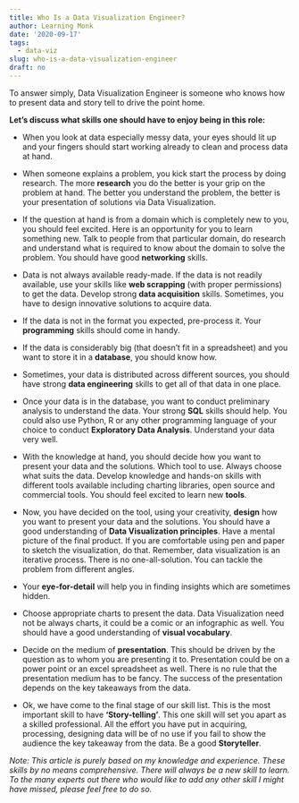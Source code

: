 ```yaml
---
title: Who Is a Data Visualization Engineer?
author: Learning Monk
date: '2020-09-17'
tags:
  - data-viz
slug: who-is-a-data-visualization-engineer
draft: no
---
```


To answer simply, Data Visualization Engineer is someone who knows how to present data and story tell to drive the point home.

**Let’s discuss what skills one should have to enjoy being in this role:**

- When you look at data especially messy data, your eyes should lit up and your fingers should start working already to clean and process data at hand.

- When someone explains a problem, you kick start the process by doing research. The more **research** you do the better is your grip on the problem at hand. The better you understand the problem, the better is your presentation of solutions via Data Visualization.

- If the question at hand is from a domain which is completely new to you, you should feel excited. Here is an opportunity for you to learn something new. Talk to people from that particular domain, do research and understand what is required to know about the domain to solve the problem. You should have good **networking** skills.

- Data is not always available ready-made. If the data is not readily available, use your skills like **web scrapping** (with proper permissions) to get the data. Develop strong **data acquisition** skills. Sometimes, you have to design innovative solutions to acquire data.

- If the data is not in the format you expected, pre-process it. Your **programming** skills should come in handy.

- If the data is considerably big (that doesn’t fit in a spreadsheet) and you want to store it in a **database**, you should know how.

- Sometimes, your data is distributed across different sources, you should have strong **data engineering** skills to get all of that data in one place.

- Once your data is in the database, you want to conduct preliminary analysis to understand the data. Your strong **SQL** skills should help. You could also use Python, R or any other programming language of your choice to conduct **Exploratory Data Analysis**. Understand your data very well.

- With the knowledge at hand, you should decide how you want to present your data and the solutions. Which tool to use. Always choose what suits the data. Develop knowledge and hands-on skills with different tools available including charting libraries, open source and commercial tools. You should feel excited to learn new **tools**.

- Now, you have decided on the tool, using your creativity, **design** how you want to present your data and the solutions. You should have a good understanding of **Data Visualization principles**. Have a mental picture of the final product. If you are comfortable using pen and paper to sketch the visualization, do that. Remember, data visualization is an iterative process. There is no one-all-solution. You can tackle the problem from different angles.

- Your **eye-for-detail** will help you in finding insights which are sometimes hidden.

- Choose appropriate charts to present the data. Data Visualization need not be always charts, it could be a comic or an infographic as well. You should have a good understanding of **visual vocabulary**.

- Decide on the medium of **presentation**. This should be driven by the question as to whom you are presenting it to. Presentation could be on a power point or an excel spreadsheet as well. There is no rule that the presentation medium has to be fancy. The success of the presentation depends on the key takeaways from the data.

- Ok, we have come to the final stage of our skill list. This is the most important skill to have **‘Story-telling’**. This one skill will set you apart as a skilled professional. All the effort you have put in acquiring, processing, designing data will be of no use if you fail to show the audience the key takeaway from the data. Be a good **Storyteller**.

_Note: This article is purely based on my knowledge and experience. These skills by no means comprehensive. There will always be a new skill to learn. To the many experts out there who would like to add any other skill I might have missed, please feel free to do so._

